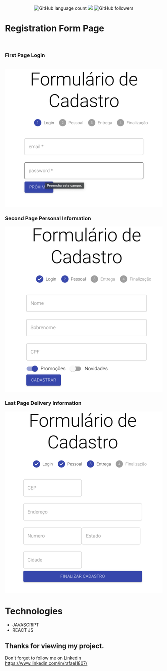 <div align="center">
<img alt="GitHub language count" src="https://img.shields.io/github/languages/count/rafa1807/form">
<img src="https://img.shields.io/badge/%F0%9F%99%8F-Obrigado-blueviolet">
<img alt="GitHub followers" src="https://img.shields.io/github/followers/Rafa1807?style=social">
</div>
    
# Registration Form Page
<br>


### First Page Login


<br>
<img src="./public/login.png" alt="Login">
<br>

### Second Page Personal Information

<img src="./public/personal.png" alt="Personal">
<br>

### Last Page Delivery Information

<img src="./public/delivery.png" alt="Delivery">
     
     
# Technologies 

* JAVASCRIPT
* REACT JS

## Thanks for viewing my project.

Don't forget to follow me on Linkedin https://www.linkedin.com/in/rafael1807/

     
     
     
     
